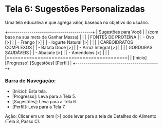 # Tela 6: Sugestões Personalizadas


Uma tela educativa e que agrega valor, baseada no objetivo do usuário.

+-------------------------------------------+
|          Sugestões para Você              |
|   (com base na sua meta de Ganhar Massa)  |
|                                           |
|   FONTES DE PROTEÍNA                      |
|   - Ovo                               [>] |
|   - Frango                            [>] |
|   - Iogurte Natural                   [>] |
|                                           |
|   CARBOIDRATOS COMPLEXOS                  |
|   - Batata Doce                       [>] |
|   - Arroz Integral                    [>] |
|                                           |
|   GORDURAS SAUDÁVEIS                      |
|   - Abacate                           [>] |
|   - Amendoins                         [>] |
|                                           |
|===========================================|
| [Início] [Progresso] [Sugestões] [Perfil] |
+-------------------------------------------+

### Barra de Navegação:
* [Início]: Esta tela.
* [Progresso]: Leva para a Tela 5.
* [Sugestões]: Leva para a Tela 6.
* [Perfil]: Leva para a Tela 7.

Ação: Clicar em um item [>] pode levar para a tela de Detalhes do Alimento (Tela 3, Passo C).